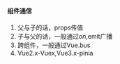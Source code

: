 #### 组件通信  
1. 父与子的话，props传值  
2. 子与父的话，一般通过$on,$emit广播  
3. 跨组件，一般通过Vue.bus  
4. Vue2.x-Vuex,Vue3.x-pinia